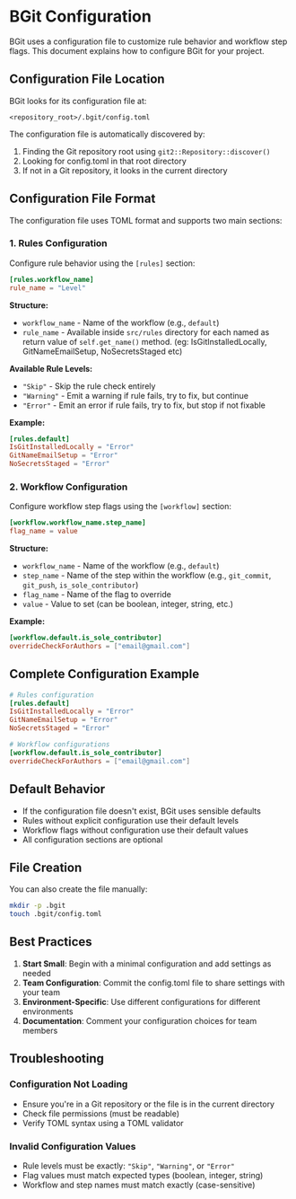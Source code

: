 # BGit Configuration

BGit uses a configuration file to customize rule behavior and workflow step flags. This document explains how to configure BGit for your project.

## Configuration File Location

BGit looks for its configuration file at:

```
<repository_root>/.bgit/config.toml
```

The configuration file is automatically discovered by:

1. Finding the Git repository root using `git2::Repository::discover()`
2. Looking for config.toml in that root directory
3. If not in a Git repository, it looks in the current directory

## Configuration File Format

The configuration file uses TOML format and supports two main sections:

### 1. Rules Configuration

Configure rule behavior using the `[rules]` section:

```toml
[rules.workflow_name]
rule_name = "Level"
```

**Structure:**

- `workflow_name` - Name of the workflow (e.g., `default`)
- `rule_name` - Available inside `src/rules` directory for each named as return value of `self.get_name()` method. (eg: IsGitInstalledLocally, GitNameEmailSetup, NoSecretsStaged etc)

**Available Rule Levels:**

- `"Skip"` - Skip the rule check entirely
- `"Warning"` - Emit a warning if rule fails, try to fix, but continue
- `"Error"` - Emit an error if rule fails, try to fix, but stop if not fixable

**Example:**

```toml
[rules.default]
IsGitInstalledLocally = "Error"
GitNameEmailSetup = "Error"
NoSecretsStaged = "Error"
```

### 2. Workflow Configuration

Configure workflow step flags using the `[workflow]` section:

```toml
[workflow.workflow_name.step_name]
flag_name = value
```

**Structure:**

- `workflow_name` - Name of the workflow (e.g., `default`)
- `step_name` - Name of the step within the workflow (e.g., `git_commit`, `git_push`, `is_sole_contributor`)
- `flag_name` - Name of the flag to override
- `value` - Value to set (can be boolean, integer, string, etc.)

**Example:**

```toml
[workflow.default.is_sole_contributor]
overrideCheckForAuthors = ["email@gmail.com"]
```

## Complete Configuration Example

```toml
# Rules configuration
[rules.default]
IsGitInstalledLocally = "Error"
GitNameEmailSetup = "Error"
NoSecretsStaged = "Error"

# Workflow configurations
[workflow.default.is_sole_contributor]
overrideCheckForAuthors = ["email@gmail.com"]
```

## Default Behavior

- If the configuration file doesn't exist, BGit uses sensible defaults
- Rules without explicit configuration use their default levels
- Workflow flags without configuration use their default values
- All configuration sections are optional

## File Creation

You can also create the file manually:

```bash
mkdir -p .bgit
touch .bgit/config.toml
```

## Best Practices

1. **Start Small**: Begin with a minimal configuration and add settings as needed
2. **Team Configuration**: Commit the config.toml file to share settings with your team
3. **Environment-Specific**: Use different configurations for different environments
4. **Documentation**: Comment your configuration choices for team members

## Troubleshooting

### Configuration Not Loading

- Ensure you're in a Git repository or the file is in the current directory
- Check file permissions (must be readable)
- Verify TOML syntax using a TOML validator

### Invalid Configuration Values

- Rule levels must be exactly: `"Skip"`, `"Warning"`, or `"Error"`
- Flag values must match expected types (boolean, integer, string)
- Workflow and step names must match exactly (case-sensitive)
